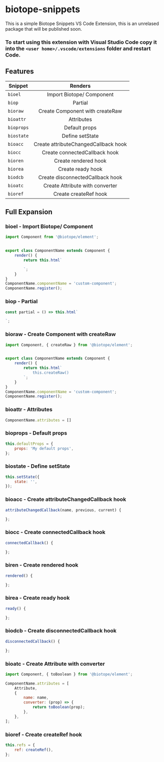 # biotope-snippets

This is a simple Biotope Snippets VS Code Extension, this is an unrelased package that will be published soon.

### To start using this extension with Visual Studio Code copy it into the `<user home>/.vscode/extensions` folder and restart Code.

## Features

| Snippet       | Renders                             |
| ------------- |:-----------------------------------:|
| `bioel`       | Import Biotope/ Component           |
| `biop`        | Partial                             |
| `bioraw`      | Create Component with createRaw     |
| `bioattr`     | Attributes                          |
| `bioprops`    | Default props                       |
| `biostate`    | Define setState                     |
| `bioacc`      | Create attributeChangedCallback hook|
| `biocc`       | Create connectedCallback hook       |
| `bioren`      | Create rendered hook                |
| `biorea`      | Create ready hook                   |
| `biodcb`      | Create disconnectedCallback hook    |
| `bioatc`      | Create Attribute with converter     |
| `bioref`      | Create createRef hook               |

## Full Expansion

### bioel - Import Biotope/ Component   

```javascript
import Component from '@biotope/element';


export class ComponentName extends Component {
    render() {
        return this.html`

        `;
    }
}
ComponentName.componentName = 'custom-component';
ComponentName.register();
```

### biop - Partial
```javascript
const partial = () => this.html`

`; 
```

### bioraw - Create Component with createRaw
```javascript
import Component, { createRaw } from '@biotope/element';


export class ComponentName extends Component {
    render() {
        return this.html`
            this.createRaw()
        `;
    }
}
ComponentName.componentName = 'custom-component';
ComponentName.register();
```

### bioattr - Attributes 
```javascript
ComponentName.attributes = []
```

### bioprops - Default props 
```javascript
this.defaultProps = {
    props: 'My default props',
};
```

### biostate -  Define setState  
```javascript
this.setState({
    state: '',
});
```

### bioacc -  Create attributeChangedCallback hook 
```javascript
attributeChangedCallback(name, previous, current) {

};
```

### biocc -  Create connectedCallback hook
```javascript
connectedCallback() {

};
```

### biren -  Create rendered hook
```javascript
rendered() {

};
```

### birea -  Create ready hook
```javascript
ready() {

};
```

### biodcb -  Create disconnectedCallback hook
```javascript
disconnectedCallback() {

};
```

### bioatc -  Create Attribute with converter
```javascript
import Component, { toBoolean } from '@biotope/element';

ComponentName.attributes = [
    Attribute,
    {
        name: name,
        converter: (prop) => {
            return toBoolean(prop);
        },
    },
];
```
### bioref -  Create createRef hook
```javascript
this.refs = {
    ref: createRef(),
};
```
